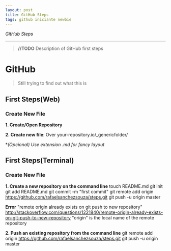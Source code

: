 ```yaml
---
layout: post
title: GitHub Steps
tags: github iniciante newbie
---
```


*GitHub Steps*

-----



> **//TODO** Description of GitHub first steps

# GitHub

> Still trying to find out what this is



## First Steps(Web)

### Create New File

**1. Create/Open Repository**

**2. Create new file**: Over your-repository.io/_genericfolder/

**(Opcional) Use extension *.md for fancy layout**

## First Steps(Terminal)

### Create New File

**1. Create a new repository on the command line**
touch README.md
git init
git add README.md
git commit -m "first commit"
git remote add origin https://github.com/rafaelsanchezsouza/steps.git
git push -u origin master

**Error**
"remote origin already exists on git push to new repository"
http://stackoverflow.com/questions/1221840/remote-origin-already-exists-on-git-push-to-new-repository
"origin" is the local name of the remote repository

**2. Push an existing repository from the command line**
git remote add origin https://github.com/rafaelsanchezsouza/steps.git
git push -u origin master

